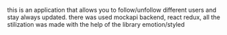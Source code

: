 this is an application that allows you to follow/unfollow different users and stay always updated.
there was used mockapi backend, react redux, all the stilization was made with the help of the library emotion/styled
